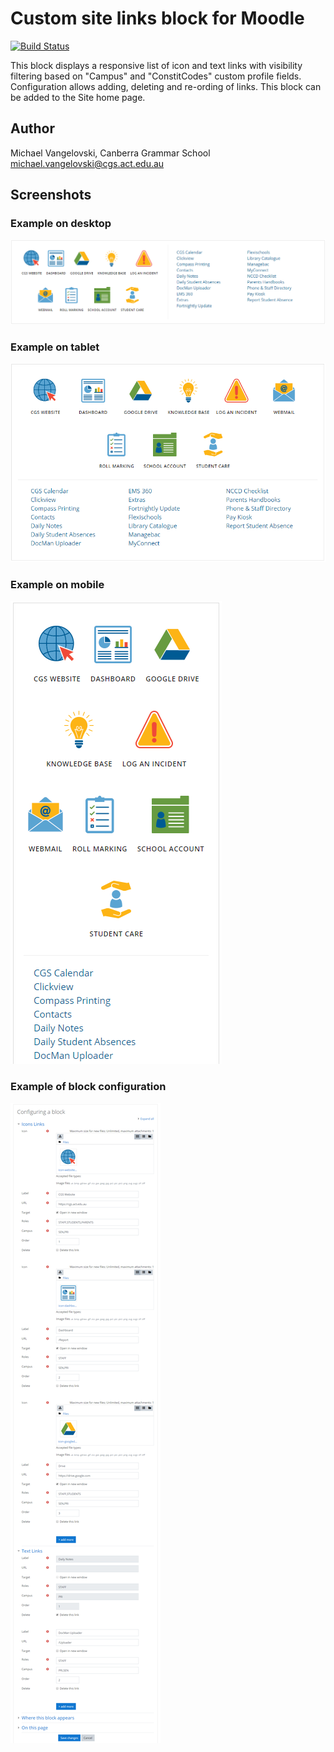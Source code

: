 # Custom site links block for Moodle
[![Build Status](https://travis-ci.org/cgs-ets/moodle-block_custom_site_links.svg?branch=master)](https://travis-ci.org/cgs-ets/moodle-block_custom_site_links)

This block displays a responsive list of icon and text links with visibility filtering based on "Campus" and "ConstitCodes" custom profile fields. Configuration allows adding, deleting and re-ording of links. This block can be added to the Site home page.

Author
--------
Michael Vangelovski, Canberra Grammar School <michael.vangelovski@cgs.act.edu.au>

## Screenshots

### Example on desktop

![Custom Site Links on desktop](/screenshots/custom_site_links-desktop.PNG?raw=true)

### Example on tablet

![Custom Site Links on mobile](/screenshots/custom_site_links-tablet.PNG?raw=true)

### Example on mobile

![Custom Site Links on mobile](/screenshots/custom_site_links-mobile.PNG?raw=true)

### Example of block configuration

![Custom Site Links configuration](/screenshots/custom_site_links-config.png?raw=true)